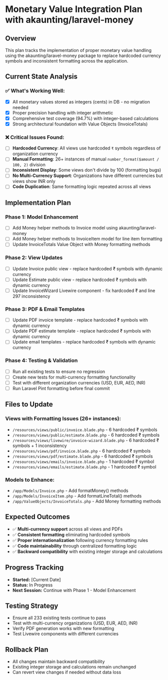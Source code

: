 # Monetary Value Integration Plan with akaunting/laravel-money

## Overview
This plan tracks the implementation of proper monetary value handling using the akaunting/laravel-money package to replace hardcoded currency symbols and inconsistent formatting across the application.

## Current State Analysis

### ✅ **What's Working Well:**
- [x] All monetary values stored as integers (cents) in DB - no migration needed
- [x] Proper precision handling with integer arithmetic
- [x] Comprehensive test coverage (94.7%) with integer-based calculations
- [x] Strong architectural foundation with Value Objects (InvoiceTotals)

### ❌ **Critical Issues Found:**
- [ ] **Hardcoded Currency**: All views use hardcoded `₹` symbols regardless of organization currency
- [ ] **Manual Formatting**: 26+ instances of manual `number_format($amount / 100, 2)` division
- [ ] **Inconsistent Display**: Some views don't divide by 100 (formatting bugs)
- [ ] **No Multi-Currency Support**: Organizations have different currencies but views show INR only
- [ ] **Code Duplication**: Same formatting logic repeated across all views

## Implementation Plan

### **Phase 1: Model Enhancement** 
- [ ] Add Money helper methods to Invoice model using akaunting/laravel-money
- [ ] Add Money helper methods to InvoiceItem model for line item formatting  
- [ ] Update InvoiceTotals Value Object with Money formatting methods

### **Phase 2: View Updates**
- [ ] Update Invoice public view - replace hardcoded ₹ symbols with dynamic currency
- [ ] Update Estimate public view - replace hardcoded ₹ symbols with dynamic currency
- [ ] Update InvoiceWizard Livewire component - fix hardcoded ₹ and line 297 inconsistency

### **Phase 3: PDF & Email Templates**
- [ ] Update PDF invoice template - replace hardcoded ₹ symbols with dynamic currency
- [ ] Update PDF estimate template - replace hardcoded ₹ symbols with dynamic currency
- [ ] Update email templates - replace hardcoded ₹ symbols with dynamic currency

### **Phase 4: Testing & Validation**
- [ ] Run all existing tests to ensure no regression
- [ ] Create new tests for multi-currency formatting functionality
- [ ] Test with different organization currencies (USD, EUR, AED, INR)
- [ ] Run Laravel Pint formatting before final commit

## Files to Update

### **Views with Formatting Issues (26+ instances):**
- `/resources/views/public/invoice.blade.php` - 6 hardcoded ₹ symbols
- `/resources/views/public/estimate.blade.php` - 6 hardcoded ₹ symbols  
- `/resources/views/livewire/invoice-wizard.blade.php` - 6 hardcoded ₹ symbols + 1 inconsistency
- `/resources/views/pdf/invoice.blade.php` - 6 hardcoded ₹ symbols
- `/resources/views/pdf/estimate.blade.php` - 6 hardcoded ₹ symbols
- `/resources/views/emails/invoice.blade.php` - 1 hardcoded ₹ symbol
- `/resources/views/emails/estimate.blade.php` - 1 hardcoded ₹ symbol

### **Models to Enhance:**
- `/app/Models/Invoice.php` - Add formatMoney() methods
- `/app/Models/InvoiceItem.php` - Add formatLineTotal() methods  
- `/app/ValueObjects/InvoiceTotals.php` - Add Money formatting methods

## Expected Outcomes
- ✅ **Multi-currency support** across all views and PDFs
- ✅ **Consistent formatting** eliminating hardcoded symbols
- ✅ **Proper internationalization** following currency formatting rules
- ✅ **Code maintainability** through centralized formatting logic
- ✅ **Backward compatibility** with existing integer storage and calculations

## Progress Tracking
- **Started:** [Current Date]
- **Status:** In Progress
- **Next Session:** Continue with Phase 1 - Model Enhancement

## Testing Strategy
- Ensure all 233 existing tests continue to pass
- Test with multi-currency organizations (USD, EUR, AED, INR)
- Verify PDF generation works with new formatting
- Test Livewire components with different currencies

## Rollback Plan
- All changes maintain backward compatibility
- Existing integer storage and calculations remain unchanged
- Can revert view changes if needed without data loss
